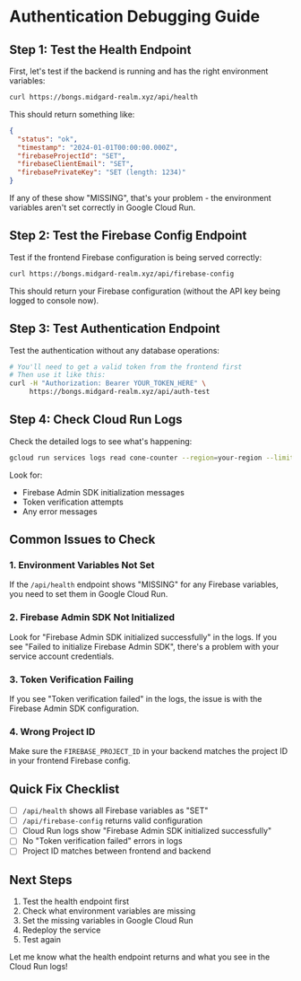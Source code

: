 # Authentication Debugging Guide

## Step 1: Test the Health Endpoint

First, let's test if the backend is running and has the right environment variables:

```bash
curl https://bongs.midgard-realm.xyz/api/health
```

This should return something like:
```json
{
  "status": "ok",
  "timestamp": "2024-01-01T00:00:00.000Z",
  "firebaseProjectId": "SET",
  "firebaseClientEmail": "SET", 
  "firebasePrivateKey": "SET (length: 1234)"
}
```

If any of these show "MISSING", that's your problem - the environment variables aren't set correctly in Google Cloud Run.

## Step 2: Test the Firebase Config Endpoint

Test if the frontend Firebase configuration is being served correctly:

```bash
curl https://bongs.midgard-realm.xyz/api/firebase-config
```

This should return your Firebase configuration (without the API key being logged to console now).

## Step 3: Test Authentication Endpoint

Test the authentication without any database operations:

```bash
# You'll need to get a valid token from the frontend first
# Then use it like this:
curl -H "Authorization: Bearer YOUR_TOKEN_HERE" \
     https://bongs.midgard-realm.xyz/api/auth-test
```

## Step 4: Check Cloud Run Logs

Check the detailed logs to see what's happening:

```bash
gcloud run services logs read cone-counter --region=your-region --limit=50
```

Look for:
- Firebase Admin SDK initialization messages
- Token verification attempts
- Any error messages

## Common Issues to Check

### 1. Environment Variables Not Set
If the `/api/health` endpoint shows "MISSING" for any Firebase variables, you need to set them in Google Cloud Run.

### 2. Firebase Admin SDK Not Initialized
Look for "Firebase Admin SDK initialized successfully" in the logs. If you see "Failed to initialize Firebase Admin SDK", there's a problem with your service account credentials.

### 3. Token Verification Failing
If you see "Token verification failed" in the logs, the issue is with the Firebase Admin SDK configuration.

### 4. Wrong Project ID
Make sure the `FIREBASE_PROJECT_ID` in your backend matches the project ID in your frontend Firebase config.

## Quick Fix Checklist

- [ ] `/api/health` shows all Firebase variables as "SET"
- [ ] `/api/firebase-config` returns valid configuration
- [ ] Cloud Run logs show "Firebase Admin SDK initialized successfully"
- [ ] No "Token verification failed" errors in logs
- [ ] Project ID matches between frontend and backend

## Next Steps

1. Test the health endpoint first
2. Check what environment variables are missing
3. Set the missing variables in Google Cloud Run
4. Redeploy the service
5. Test again

Let me know what the health endpoint returns and what you see in the Cloud Run logs!
